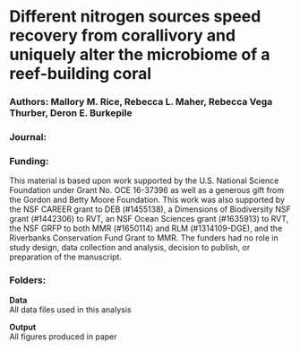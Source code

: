 # Different nitrogen sources speed recovery from corallivory and uniquely alter the microbiome of a reef-building coral

### Authors: Mallory M. Rice, Rebecca L. Maher,  Rebecca Vega Thurber, Deron E. Burkepile

### Journal:

### Funding:
This material is based upon work supported by the U.S. National Science Foundation under Grant No. OCE 16-37396 as well as a generous gift from the Gordon and Betty Moore Foundation. This work was also supported by the NSF CAREER grant to DEB (#1455138), a Dimensions of Biodiversity NSF grant (#1442306) to RVT, an NSF Ocean Sciences grant (#1635913) to RVT, the NSF GRFP to both MMR (#1650114) and RLM (#1314109-DGE), and the Riverbanks Conservation Fund Grant to MMR. The funders had no role in study design, data collection and analysis, decision to publish, or preparation of the manuscript.

### Folders:

**Data**\
All data files used in this analysis

**Output**\
All figures produced in paper
